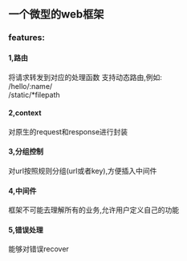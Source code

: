 ## 一个微型的web框架
### features:
#### 1,路由
将请求转发到对应的处理函数
支持动态路由,例如:  
/hello/:name/  
/static/*filepath

#### 2,context
对原生的request和response进行封装
#### 3,分组控制
对url按照规则分组(url或者key),方便插入中间件
#### 4,中间件
框架不可能去理解所有的业务,允许用户定义自己的功能
#### 5,错误处理
能够对错误recover